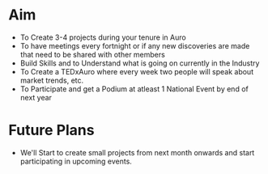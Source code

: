 # Aim

- To Create 3-4 projects during your tenure in Auro
- To have meetings every fortnight or if any new discoveries are made that need to be shared with other members
- Build Skills and to Understand what is going on currently in the Industry
- To Create a TEDxAuro where every week two people will speak about market trends, etc.
- To Participate and get a Podium at atleast 1 National Event by end of next year


# Future Plans

- We'll Start to create small projects from next month onwards and start participating in upcoming events.






